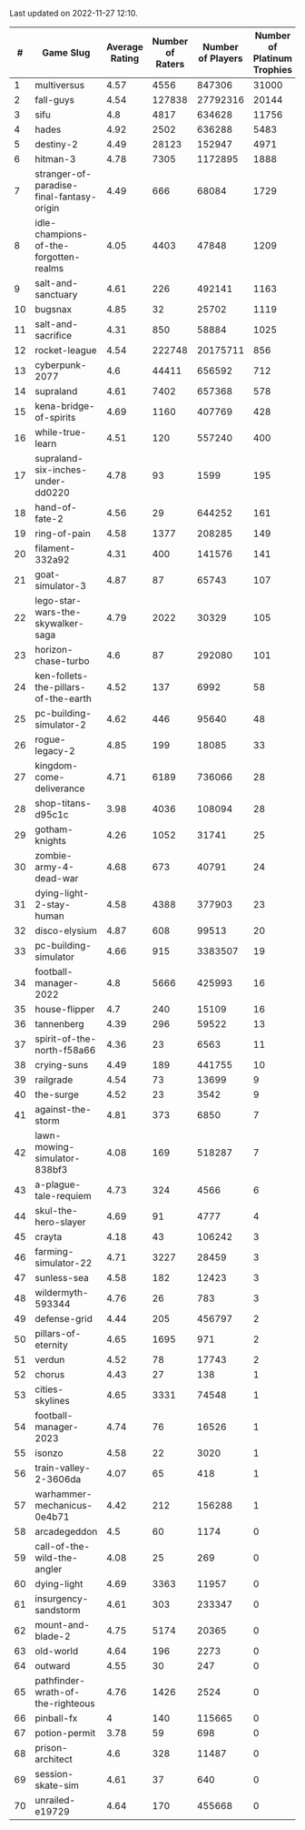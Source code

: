 Last updated on 2022-11-27 12:10.


|#|Game Slug|Average Rating|Number of Raters|Number of Players|Number of Platinum Trophies|Max Rarity (%)|
|---|---|---|---|---|---|---|
|1|multiversus|4.57|4556|847306|31000|78|
|2|fall-guys|4.54|127838|27792316|20144|5|
|3|sifu|4.8|4817|634628|11756|96|
|4|hades|4.92|2502|636288|5483|89|
|5|destiny-2|4.49|28123|152947|4971|95|
|6|hitman-3|4.78|7305|1172895|1888|48|
|7|stranger-of-paradise-final-fantasy-origin|4.49|666|68084|1729|98|
|8|idle-champions-of-the-forgotten-realms|4.05|4403|47848|1209|1|
|9|salt-and-sanctuary|4.61|226|492141|1163|83|
|10|bugsnax|4.85|32|25702|1119|97|
|11|salt-and-sacrifice|4.31|850|58884|1025|91|
|12|rocket-league|4.54|222748|20175711|856|76|
|13|cyberpunk-2077|4.6|44411|656592|712|62|
|14|supraland|4.61|7402|657368|578|99|
|15|kena-bridge-of-spirits|4.69|1160|407769|428|94|
|16|while-true-learn|4.51|120|557240|400|93|
|17|supraland-six-inches-under-dd0220|4.78|93|1599|195|99|
|18|hand-of-fate-2|4.56|29|644252|161|72|
|19|ring-of-pain|4.58|1377|208285|149|96|
|20|filament-332a92|4.31|400|141576|141|93|
|21|goat-simulator-3|4.87|87|65743|107|91|
|22|lego-star-wars-the-skywalker-saga|4.79|2022|30329|105|98|
|23|horizon-chase-turbo|4.6|87|292080|101|83|
|24|ken-follets-the-pillars-of-the-earth|4.52|137|6992|58|49|
|25|pc-building-simulator-2|4.62|446|95640|48|75|
|26|rogue-legacy-2|4.85|199|18085|33|0.9|
|27|kingdom-come-deliverance|4.71|6189|736066|28|30|
|28|shop-titans-d95c1c|3.98|4036|108094|28|98|
|29|gotham-knights|4.26|1052|31741|25|35|
|30|zombie-army-4-dead-war|4.68|673|40791|24|67|
|31|dying-light-2-stay-human|4.58|4388|377903|23|0.8|
|32|disco-elysium|4.87|608|99513|20|28|
|33|pc-building-simulator|4.66|915|3383507|19|48|
|34|football-manager-2022|4.8|5666|425993|16|49|
|35|house-flipper|4.7|240|15109|16|93|
|36|tannenberg|4.39|296|59522|13|86|
|37|spirit-of-the-north-f58a66|4.36|23|6563|11|60|
|38|crying-suns|4.49|189|441755|10|65|
|39|railgrade|4.54|73|13699|9|98|
|40|the-surge|4.52|23|3542|9|94|
|41|against-the-storm|4.81|373|6850|7|28|
|42|lawn-mowing-simulator-838bf3|4.08|169|518287|7|88|
|43|a-plague-tale-requiem|4.73|324|4566|6|92|
|44|skul-the-hero-slayer|4.69|91|4777|4|96|
|45|crayta|4.18|43|106242|3|23|
|46|farming-simulator-22|4.71|3227|28459|3|80|
|47|sunless-sea|4.58|182|12423|3|37|
|48|wildermyth-593344|4.76|26|783|3|2|
|49|defense-grid|4.44|205|456797|2|80|
|50|pillars-of-eternity|4.65|1695|971|2|80|
|51|verdun|4.52|78|17743|2|73|
|52|chorus|4.43|27|138|1|85|
|53|cities-skylines|4.65|3331|74548|1|74|
|54|football-manager-2023|4.74|76|16526|1|80|
|55|isonzo|4.58|22|3020|1|61|
|56|train-valley-2-3606da|4.07|65|418|1|89|
|57|warhammer-mechanicus-0e4b71|4.42|212|156288|1|24|
|58|arcadegeddon|4.5|60|1174|0|94|
|59|call-of-the-wild-the-angler|4.08|25|269|0|92|
|60|dying-light|4.69|3363|11957|0|96|
|61|insurgency-sandstorm|4.61|303|233347|0|6|
|62|mount-and-blade-2|4.75|5174|20365|0|6|
|63|old-world|4.64|196|2273|0|85|
|64|outward|4.55|30|247|0|78|
|65|pathfinder-wrath-of-the-righteous|4.76|1426|2524|0|40|
|66|pinball-fx|4|140|115665|0|86|
|67|potion-permit|3.78|59|698|0|98|
|68|prison-architect|4.6|328|11487|0|37|
|69|session-skate-sim|4.61|37|640|0|27|
|70|unrailed-e19729|4.64|170|455668|0|4|
